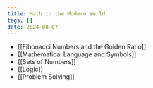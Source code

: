 ```yaml
---
title: Math in the Modern World
tags: []
date: 2024-08-07
---
```

- [[Fibonacci Numbers and the Golden Ratio]]
- [[Mathematical Language and Symbols]]
- [[Sets of Numbers]]
- [[Logic]]
- [[Problem Solving]]